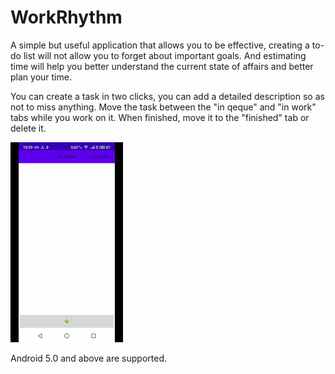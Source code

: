 # WorkRhythm


A simple but useful application that allows you to be effective, creating a to-do list will not allow you to forget about important goals. And estimating time will help you better understand the current state of affairs and better plan your time.


You can create a task in two clicks, you can add a detailed description so as not to miss anything. Move the task between the "in qeque" and "in work" tabs while you work on it. When finished, move it to the "finished" tab or delete it.

![Demo CountPages alpha](https://github.com/Alexpaxom/WorkRhythm/blob/main/Preview/Preview_v_0_1.gif)

Android 5.0 and above are supported.

